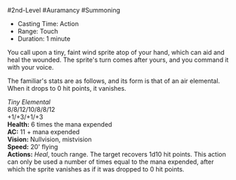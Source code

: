 #2nd-Level #Auramancy #Summoning
 
- Casting Time: Action
- Range: Touch
- Duration: 1 minute  

You call upon a tiny, faint wind sprite atop of your hand, which can aid and heal the wounded. The sprite's turn comes after yours, and you command it with your voice.
 
The familiar's stats are as follows, and its form is that of an air elemental. When it drops to 0 hit points, it vanishes.
 
_Tiny Elemental_  
8/8/12/10/8/8/12  
+1/+3/+1/+3  
**Health:** 6 times the mana expended  
**AC:** 11 + mana expended  
**Vision:** Nullvision, mistvision  
**Speed:** 20' flying  
**Actions:** _Heal_, touch range. The target recovers 1d10 hit points. This action can only be used a number of times equal to the mana expended, after which the sprite vanishes as if it was dropped to 0 hit points.